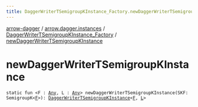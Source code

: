 ```yaml
---
title: DaggerWriterTSemigroupKInstance_Factory.newDaggerWriterTSemigroupKInstance - arrow-dagger
---
```


[arrow-dagger](../../index.html) / [arrow.dagger.instances](../index.html) / [DaggerWriterTSemigroupKInstance_Factory](index.html) / [newDaggerWriterTSemigroupKInstance](./new-dagger-writer-t-semigroup-k-instance.html)

# newDaggerWriterTSemigroupKInstance

`static fun <F : `[`Any`](https://kotlinlang.org/api/latest/jvm/stdlib/kotlin/-any/index.html)`, L : `[`Any`](https://kotlinlang.org/api/latest/jvm/stdlib/kotlin/-any/index.html)`> newDaggerWriterTSemigroupKInstance(SKF: SemigroupK<`[`F`](new-dagger-writer-t-semigroup-k-instance.html#F)`>): `[`DaggerWriterTSemigroupKInstance`](../-dagger-writer-t-semigroup-k-instance/index.html)`<`[`F`](new-dagger-writer-t-semigroup-k-instance.html#F)`, `[`L`](new-dagger-writer-t-semigroup-k-instance.html#L)`>`